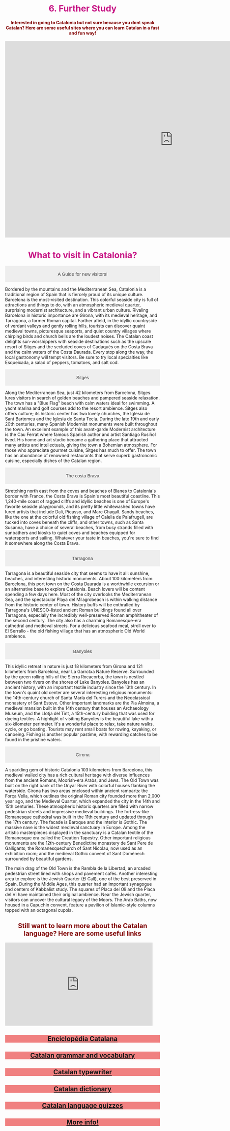 <h1 style="color:mediumvioletred;" align="center">6. Further Study</h1>

<h4 style="color:maroon;" align="center">Interested in going to Catalonia but not sure because you dont speak Catalan? Here are some useful sites where you can learn Catalan in a fast and fun way!</h4>

<iframe src="https://h5p.org/h5p/embed/475462" width="1090" height="638" frameborder="0" allowfullscreen="allowfullscreen"></iframe><script src="https://h5p.org/sites/all/modules/h5p/library/js/h5p-resizer.js" charset="UTF-8"></script>




<html>
<head>
<meta name="viewport" content="width=device-width, initial-scale=1">
<style>
.accordion {
  background-color: #eee;
  color: #444;
  cursor: pointer;
  padding: 18px;
  width: 100%;
  border: none;
  text-align: center;
  outline: none;
  font-size: 15px;
  transition: 0.4s;
}

.active, .accordion:hover {
  background-color: #ccc; 
}

.panel {
  padding: 0 18px;
  display: none;
  background-color: peach;
  overflow: hidden;
}
</style>
</head>
<body>

<h1 style="color:mediumvioletred;" align="center">What to visit in Catalonia?</h1>

<button class="accordion">A Guide for new visitors!</button>
<div class="panel">
  <p>Bordered by the mountains and the Mediterranean Sea, Catalonia is a traditional region of Spain that is fiercely proud of its unique culture. Barcelona is the most-visited destination. This colorful seaside city is full of attractions and things to do, with an atmospheric medieval quarter, surprising modernist architecture, and a vibrant urban culture. Rivaling Barcelona in historic importance are Girona, with its medieval heritage, and Tarragona, a former Roman capital. Farther afield, in the idyllic countryside of verdant valleys and gently rolling hills, tourists can discover quaint medieval towns, picturesque seaports, and quiet country villages where chirping birds and church bells are the loudest noises. The Catalan coast delights sun-worshippers with seaside destinations such as the upscale resort of Sitges and the secluded coves of Cadaqués on the Costa Brava and the calm waters of the Costa Daurada. Every stop along the way, the local gastronomy will tempt visitors. Be sure to try local specialties like Esqueixada, a salad of peppers, tomatoes, and salt cod.</p></div>

<button class="accordion">Sitges</button>
<div class="panel">
  <p>Along the Mediterranean Sea, just 42 kilometers from Barcelona, Sitges lures visitors in search of golden beaches and pampered seaside relaxation. The town has a "Blue Flag" beach with calm waters ideal for swimming. A yacht marina and golf courses add to the resort ambience. Sitges also offers culture; its historic center has two lovely churches, the Iglesia de Sant Bartomeu and the Iglesia de Santa Tecla. During the late 19th and early 20th centuries, many Spanish Modernist monuments were built throughout the town. An excellent example of this avant-garde Modernist architecture is the Cau Ferrat where famous Spanish author and artist Santiago Rusiñol lived. His home and art studio became a gathering place that attracted many artists and intellectuals, giving the town a Bohemian atmosphere. For those who appreciate gourmet cuisine, Sitges has much to offer. The town has an abundance of renowned restaurants that serve superb gastronomic cuisine, especially dishes of the Catalan region.</p></div>

<button class="accordion">The costa Brava</button>
<div class="panel">
  <p>Stretching north east from the coves and beaches of Blanes to Catalonia's border with France, the Costa Brava is Spain's most beautiful coastline. This 1,240-mile coast of ragged cliffs and idyllic beaches is one of Europe's favorite seaside playgrounds, and its pretty little whitewashed towns have lured artists that include Dali, Picasso, and Marc Chagall. Sandy beaches, like the one at the colorful old fishing village of Calella de Palafrugell, are tucked into coves beneath the cliffs, and other towns, such as Santa Susanna, have a choice of several beaches, from busy strands filled with sunbathers and kiosks to quiet coves and beaches equipped for watersports and sailing. Whatever your taste in beaches, you're sure to find it somewhere along the Costa Brava.</p></div>
  

<button class="accordion">Tarragona</button>
<div class="panel">
  <p>Tarragona is a beautiful seaside city that seems to have it all: sunshine, beaches, and interesting historic monuments. About 100 kilometers from Barcelona, this port town on the Costa Daurada is a worthwhile excursion or an alternative base to explore Catalonia. Beach lovers will be content spending a few days here. Most of the city overlooks the Mediterranean Sea, and the spectacular Playa del Milagrobeach is within walking distance from the historic center of town. History buffs will be enthralled by Tarragona's UNESCO-listed ancient Roman buildings found all over Tarragona, especially the incredibly well-preserved Roman amphitheater of the second century. The city also has a charming Romanesque-era cathedral and medieval streets. For a delicious seafood meal, stroll over to El Serrallo - the old fishing village that has an atmospheric Old World ambience.</p></div>
  

<button class="accordion">Banyoles</button>
<div class="panel">
  <p>This idyllic retreat in nature is just 18 kilometers from Girona and 121 kilometers from Barcelona, near La Garrotxa Nature Reserve. Surrounded by the green rolling hills of the Sierra Rocacorba, the town is nestled between two rivers on the shores of Lake Banyoles. Banyoles has an ancient history, with an important textile industry since the 13th century. In the town's quaint old center are several interesting religious monuments: the 14th-century church of Santa María del Turers and the Neoclassical monastery of Sant Esteve. Other important landmarks are the Pia Almoina, a medieval mansion built in the 14th century that houses an Archaeology Museum, and the Llotja del Tint, a 15th-century building that was used for dyeing textiles. A highlight of visiting Banyoles is the beautiful lake with a six-kilometer perimeter. It's a wonderful place to relax, take nature walks, cycle, or go boating. Tourists may rent small boats for rowing, kayaking, or canoeing. Fishing is another popular pastime, with rewarding catches to be found in the pristine waters.</p></div>
  
<button class="accordion">Girona</button>
<div class="panel">
  <p>A sparkling gem of historic Catalonia 103 kilometers from Barcelona, this medieval walled city has a rich cultural heritage with diverse influences from the ancient Romans, Moorish-era Arabs, and Jews. The Old Town was built on the right bank of the Onyar River with colorful houses flanking the waterside. Girona has two areas enclosed within ancient ramparts: the Força Vella, which outlines the original Roman city founded more than 2,000 year ago, and the Medieval Quarter, which expanded the city in the 14th and 15th centuries. These atmospheric historic quarters are filled with narrow pedestrian streets and impressive medieval buildings. The fortress-like Romanesque cathedral was built in the 11th century and updated through the 17th century. The facade is Baroque and the interior is Gothic. The massive nave is the widest medieval sanctuary in Europe. Among the artistic masterpieces displayed in the sanctuary is a Catalan textile of the Romanesque era called the Creation Tapestry. Other important religious monuments are the 12th-century Benedictine monastery de Sant Pere de Galligants; the Romanesquechurch of Sant Nicolau, now used as an exhibition room; and the medieval Gothic convent of Sant Doménech surrounded by beautiful gardens.

The main drag of the Old Town is the Rambla de la Libertad, an arcaded pedestrian street lined with shops and pavement cafés. Another interesting area to explore is the Jewish Quarter (El Call), one of the best preserved in Spain. During the Middle Ages, this quarter had an important synagogue and centers of Kabbalist study. The squares of Placa del Oli and the Placa del Vi have maintained their original ambience. Near the Jewish quarter, visitors can uncover the cultural legacy of the Moors. The Arab Baths, now housed in a Capuchin convent, feature a pavilion of Islamic-style columns topped with an octagonal cupola.</p></div>
  

<script>
var acc = document.getElementsByClassName("accordion");
var i;

for (i = 0; i < acc.length; i++) {
  acc[i].addEventListener("click", function() {
    this.classList.toggle("active");
    var panel = this.nextElementSibling;
    if (panel.style.display === "block") {
      panel.style.display = "none";
    } else {
      panel.style.display = "block";
    }
  });
}
</script>

</body>
</html>


<h2 style="color:maroon;" align="center">Still want to learn more about the Catalan language? Here are some useful links</h2>

<iframe src="https://giphy.com/embed/3ohze0rInvQnLY7ghW" width="480" height="270" frameBorder="0" class="giphy-embed" allowFullScreen></iframe>


<center><h2 style="background-color:lightcoral;"><a href="http://www.diccionari.cat">Enciclopédia Catalana</a></h2></center>

<center><h2 style="background-color:lightcoral;"><a href="http://mylanguages.org/learn_catalan.php">Catalan grammar and vocabulary</a></h2></center>

<center><h2 style="background-color:lightcoral;"><a href="https://dictionary.cambridge.org/dictionary/english-catalan/typewriter"> Catalan typewriter</a></h2></center>

<center><h2 style="background-color:lightcoral;"><a href="http://www.etranslator.ro/catalan-english-online-dictionary.php">Catalan dictionary</a></h2></center>

<center><h2 style="background-color:lightcoral;"><a href="https://www.transparent.com/learn-catalan/quizzes/lotw-quizzes/">Catalan language quizzes</a></h2></center>

<center><h2 style="background-color:lightcoral;"><a href="https://www.bbc.co.uk/news/world-europe-20345071">More info!</a></h2></center>



